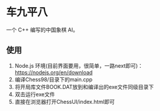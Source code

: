 # 车九平八

一个 C++ 编写的中国象棋 AI。

## 使用

1. Node.js 环境(目前界面要用，很简单，一路next即可)：https://nodejs.org/en/download
2. 编译Chess98/目录下的main.cpp
3. 将开局库文件BOOK.DAT放到和编译出的exe文件同级目录下
4. 双击运行exe文件
5. 直接在浏览器打开ChessUI/index.html即可
